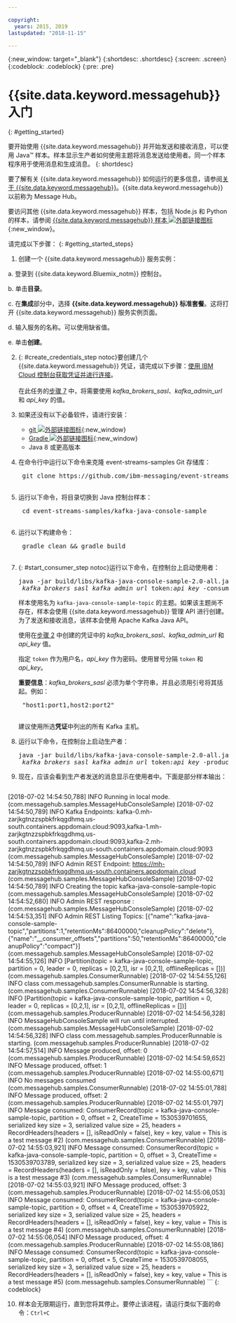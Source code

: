 ```yaml
---

copyright:
  years: 2015, 2019
lastupdated: "2018-11-15"

---
```


{:new_window: target="_blank"}
{:shortdesc: .shortdesc}
{:screen: .screen}
{:codeblock: .codeblock}
{:pre: .pre}

# {{site.data.keyword.messagehub}} 入门 
{: #getting_started}

要开始使用 {{site.data.keyword.messagehub}} 并开始发送和接收消息，可以使用 Java™ 样本。样本显示生产者如何使用主题将消息发送给使用者。同一个样本程序用于使用消息和生成消息。
{: shortdesc}

要了解有关 {{site.data.keyword.messagehub}} 如何运行的更多信息，请参阅[关于 {{site.data.keyword.messagehub}}](/docs/services/EventStreams/eventstreams010.html)。{{site.data.keyword.messagehub}} 以前称为 Message Hub。

要访问其他 {{site.data.keyword.messagehub}} 样本，包括 Node.js 和 Python 的样本，请参阅 [{{site.data.keyword.messagehub}} 样本 ![外部链接图标](../../icons/launch-glyph.svg "外部链接图标")](https://github.com/ibm-messaging/event-streams-samples){:new_window}。

<!-- 11/01/18 - Karen - removing diagram as requested by James
![Java sample overview diagram](getting_started_sample.gif "Overview diagram of Java sample showing the flow of messages.")
-->

请完成以下步骤：
{: #getting_started_steps}
 
1. 创建一个 {{site.data.keyword.messagehub}} 服务实例：

  a. 登录到 {{site.data.keyword.Bluemix_notm}} 控制台。 
  
  b. 单击**目录**。
  
  c. 在**集成**部分中，选择 **{{site.data.keyword.messagehub}} 标准套餐**。这将打开 {{site.data.keyword.messagehub}} 服务实例页面。
  
  d. 输入服务的名称。可以使用缺省值。
  
  e. 单击**创建**。

2. {: #create_credentials_step notoc}要创建几个 {{site.data.keyword.messagehub}} 凭证，请完成以下步骤：[使用 IBM Cloud 控制台获取凭证并进行连接](/docs/services/EventStreams/eventstreams127.html#connect_standard_cf_console)。
   <br/>
   <br/>在此任务的[步骤 7](/docs/services/EventStreams/index.html#start_consumer_step) 中，将需要使用 *kafka_brokers_sasl*、*kafka_admin_url* 和 *api_key* 的值。   

3. 如果还没有以下必备软件，请进行安装：

    * [git ![外部链接图标](../../icons/launch-glyph.svg "外部链接图标")](https://git-scm.com/){:new_window}
	* [Gradle ![外部链接图标](../../icons/launch-glyph.svg "外部链接图标")](https://gradle.org/){:new_window}
    * Java 8 或更高版本
 
4. 在命令行中运行以下命令来克隆 event-streams-samples Git 存储库：

    <pre class="pre">
    git clone https://github.com/ibm-messaging/event-streams-samples.git
    </pre>

5. 运行以下命令，将目录切换到 Java 控制台样本：

    <pre class="pre">
    cd event-streams-samples/kafka-java-console-sample
    </pre>

6. 运行以下构建命令：

    <pre class="pre">
    gradle clean && gradle build
    </pre>

7. {: #start_consumer_step notoc}运行以下命令，在控制台上启动使用者：

    <pre class="pre">java -jar build/libs/kafka-java-console-sample-2.0-all.jar
	<var class="keyword varname">kafka_brokers_sasl</var> <var class="keyword varname">kafka_admin_url</var> token<var class="keyword varname">:api_key</var> -consumer</pre>
    
    样本使用名为 `kafka-java-console-sample-topic` 的主题。如果该主题尚不存在，样本会使用 {{site.data.keyword.messagehub}} 管理 API 进行创建。为了发送和接收消息，该样本会使用 Apache Kafka Java API。

    使用在[步骤 2](/docs/services/EventStreams/index.html#create_credentials_step) 中创建的凭证中的 *kafka_brokers_sasl*、*kafka_admin_url* 和 *api_key* 值。
	
	指定 <code>token</code> 作为用户名，<var class="keyword varname">api_key</var> 作为密码。使用冒号分隔 <code>token</code> 和 <var class="keyword varname">api_key</var>。
    
	**重要信息**：*kafka_brokers_sasl* 必须为单个字符串，并且必须用引号将其括起。例如：

    <pre class="pre">
    "host1:port1,host2:port2"
    </pre>

    建议使用所选**凭证**中列出的所有 Kafka 主机。

8. 运行以下命令，在控制台上启动生产者：
   
    <pre class="pre">java -jar build/libs/kafka-java-console-sample-2.0-all.jar
	<var class="keyword varname">kafka_brokers_sasl</var> <var class="keyword varname">kafka_admin_url</var> token<var class="keyword varname">:api_key</var> -producer</pre>
  
9. 现在，应该会看到生产者发送的消息显示在使用者中。下面是部分样本输出：

    ```
[2018-07-02 14:54:50,788] INFO Running in local mode. (com.messagehub.samples.MessageHubConsoleSample)
    [2018-07-02 14:54:50,789] INFO Kafka Endpoints: kafka-0.mh-zarjkgtnzzspbkfrkqgdhmq.us-south.containers.appdomain.cloud:9093,kafka-1.mh-zarjkgtnzzspbkfrkqgdhmq.us-south.containers.appdomain.cloud:9093,kafka-2.mh-zarjkgtnzzspbkfrkqgdhmq.us-south.containers.appdomain.cloud:9093 (com.messagehub.samples.MessageHubConsoleSample)
    [2018-07-02 14:54:50,789] INFO Admin REST Endpoint: https://mh-zarjkgtnzzspbkfrkqgdhmq.us-south.containers.appdomain.cloud (com.messagehub.samples.MessageHubConsoleSample)
    [2018-07-02 14:54:50,789] INFO Creating the topic kafka-java-console-sample-topic (com.messagehub.samples.MessageHubConsoleSample)
    [2018-07-02 14:54:52,680] INFO Admin REST response : (com.messagehub.samples.MessageHubConsoleSample)
    [2018-07-02 14:54:53,351] INFO Admin REST Listing Topics: [{"name":"kafka-java-console-sample-topic","partitions":1,"retentionMs":86400000,"cleanupPolicy":"delete"},{"name":"__consumer_offsets","partitions":50,"retentionMs":86400000,"cleanupPolicy":"compact"}] (com.messagehub.samples.MessageHubConsoleSample)
    [2018-07-02 14:54:55,126] INFO [Partition(topic = kafka-java-console-sample-topic, partition = 0, leader = 0, replicas = [0,2,1], isr = [0,2,1], offlineReplicas = [])] (com.messagehub.samples.ConsumerRunnable)
    [2018-07-02 14:54:55,126] INFO class com.messagehub.samples.ConsumerRunnable is starting. (com.messagehub.samples.ConsumerRunnable)
    [2018-07-02 14:54:56,328] INFO [Partition(topic = kafka-java-console-sample-topic, partition = 0, leader = 0, replicas = [0,2,1], isr = [0,2,1], offlineReplicas = [])] (com.messagehub.samples.ProducerRunnable)
    [2018-07-02 14:54:56,328] INFO MessageHubConsoleSample will run until interrupted. (com.messagehub.samples.MessageHubConsoleSample)
    [2018-07-02 14:54:56,328] INFO class com.messagehub.samples.ProducerRunnable is starting. (com.messagehub.samples.ProducerRunnable)
    [2018-07-02 14:54:57,514] INFO Message produced, offset: 0 (com.messagehub.samples.ProducerRunnable)
    [2018-07-02 14:54:59,652] INFO Message produced, offset: 1 (com.messagehub.samples.ProducerRunnable)
    [2018-07-02 14:55:00,671] INFO No messages consumed (com.messagehub.samples.ConsumerRunnable)
    [2018-07-02 14:55:01,788] INFO Message produced, offset: 2 (com.messagehub.samples.ProducerRunnable)
    [2018-07-02 14:55:01,797] INFO Message consumed: ConsumerRecord(topic = kafka-java-console-sample-topic, partition = 0, offset = 2, CreateTime = 1530539701655, serialized key size = 3, serialized value size = 25, headers = RecordHeaders(headers = [], isReadOnly = false), key = key, value = This is a test message #2) (com.messagehub.samples.ConsumerRunnable)
    [2018-07-02 14:55:03,921] INFO Message consumed: ConsumerRecord(topic = kafka-java-console-sample-topic, partition = 0, offset = 3, CreateTime = 1530539703789, serialized key size = 3, serialized value size = 25, headers = RecordHeaders(headers = [], isReadOnly = false), key = key, value = This is a test message #3) (com.messagehub.samples.ConsumerRunnable)
    [2018-07-02 14:55:03,921] INFO Message produced, offset: 3 (com.messagehub.samples.ProducerRunnable)
    [2018-07-02 14:55:06,053] INFO Message consumed: ConsumerRecord(topic = kafka-java-console-sample-topic, partition = 0, offset = 4, CreateTime = 1530539705922, serialized key size = 3, serialized value size = 25, headers = RecordHeaders(headers = [], isReadOnly = false), key = key, value = This is a test message #4) (com.messagehub.samples.ConsumerRunnable)
    [2018-07-02 14:55:06,054] INFO Message produced, offset: 4 (com.messagehub.samples.ProducerRunnable)
    [2018-07-02 14:55:08,186] INFO Message consumed: ConsumerRecord(topic = kafka-java-console-sample-topic, partition = 0, offset = 5, CreateTime = 1530539708055, serialized key size = 3, serialized value size = 25, headers = RecordHeaders(headers = [], isReadOnly = false), key = key, value = This is a test message #5) (com.messagehub.samples.ConsumerRunnable)
    ```
	{: codeblock}
	
10. 样本会无限期运行，直到您将其停止。要停止该进程，请运行类似下面的命令：<code>Ctrl+C</code>

<!-- 07/06/18 - Karen: removing until a newer version available
To watch a video that walks
you through getting a Java sample to run against {{site.data.keyword.messagehub}}, see [{{site.data.keyword.messagehub}} - Getting started with IBM's Kafka in the cloud ![External link icon](../../icons/launch-glyph.svg "External link icon")](https://www.youtube.com/watch?v=tt-bLtFzC_4){:new_window}.
-->



